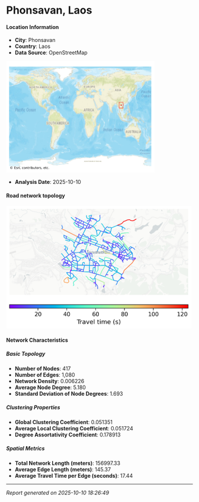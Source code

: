 # Phonsavan, Laos

#### Location Information

- **City**: Phonsavan
- **Country**: Laos
- **Data Source**: OpenStreetMap
<img src="Phonsavan_location.png" alt="Phonsavan Location Map" width="400" />

- **Analysis Date**: 2025-10-10

#### Road network topology

<img src="Phonsavan_network_map.png" alt="Phonsavan Road Network Map" width="500"/>

#### Network Characteristics

##### Basic Topology

- **Number of Nodes**: 417
- **Number of Edges**: 1,080
- **Network Density**: 0.006226
- **Average Node Degree**: 5.180
- **Standard Deviation of Node Degrees**: 1.693

##### Clustering Properties

- **Global Clustering Coefficient**: 0.051351
- **Average Local Clustering Coefficient**: 0.051724
- **Degree Assortativity Coefficient**: 0.178913

##### Spatial Metrics

- **Total Network Length (meters)**: 156997.33
- **Average Edge Length (meters)**: 145.37
- **Average Travel Time per Edge (seconds)**: 17.44

---
*Report generated on 2025-10-10 18:26:49*
